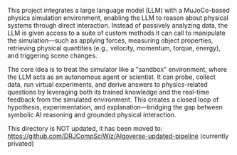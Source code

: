 This project integrates a large language model (LLM) with a MuJoCo-based physics simulation environment, enabling the LLM to reason about physical systems through direct interaction. Instead of passively analyzing data, the LLM is given access to a suite of custom methods it can call to manipulate the simulation—such as applying forces, measuring object properties, retrieving physical quantities (e.g., velocity, momentum, torque, energy), and triggering scene changes.

The core idea is to treat the simulator like a "sandbox" environment, where the LLM acts as an autonomous agent or scientist. It can probe, collect data, run virtual experiments, and derive answers to physics-related questions by leveraging both its trained knowledge and the real-time feedback from the simulated environment. This creates a closed loop of hypothesis, experimentation, and explanation—bridging the gap between symbolic AI reasoning and grounded physical interaction.


This directory is NOT updated, it has been moved to: https://github.com/DRJCompSciWiz/Algoverse-updated-pipeline (currently privated)